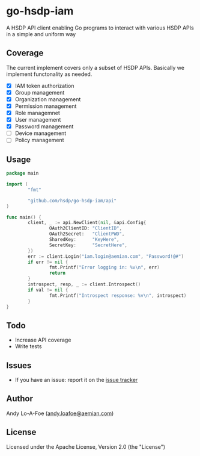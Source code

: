 # go-hsdp-iam

A HSDP API client enabling Go programs to interact with various HSDP APIs in a simple and uniform way

## Coverage

The current implement covers only a subset of HSDP APIs. Basically we implement functonality as needed.

- [x] IAM token authorization
- [x] Group management
- [x] Organization management
- [x] Permission management
- [x] Role managemnet
- [x] User management
- [x] Password management
- [ ] Device management
- [ ] Policy management

## Usage

```go
package main

import (
        "fmt"

        "github.com/hsdp/go-hsdp-iam/api"
)

func main() {
        client, _ := api.NewClient(nil, &api.Config{
                OAuth2ClientID: "ClientID",
                OAuth2Secret:   "ClientPWD",
                SharedKey:      "KeyHere",
                SecretKey:      "SecretHere",
        })
        err := client.Login("iam.login@aemian.com", "Password!@#")
        if err != nil {
                fmt.Printf("Error logging in: %v\n", err)
                return
        }
        introspect, resp, _ := client.Introspect()
        if val != nil {
                fmt.Printf("Introspect response: %v\n", introspect)
        }
}
```

## Todo

- Increase API coverage
- Write tests

## Issues

- If you have an issue: report it on the [issue tracker](https://github.com/hsdp/go-hsdp-iam/issues)

## Author

Andy Lo-A-Foe (<andy.loafoe@aemian.com>)

## License

Licensed under the Apache License, Version 2.0 (the "License")
